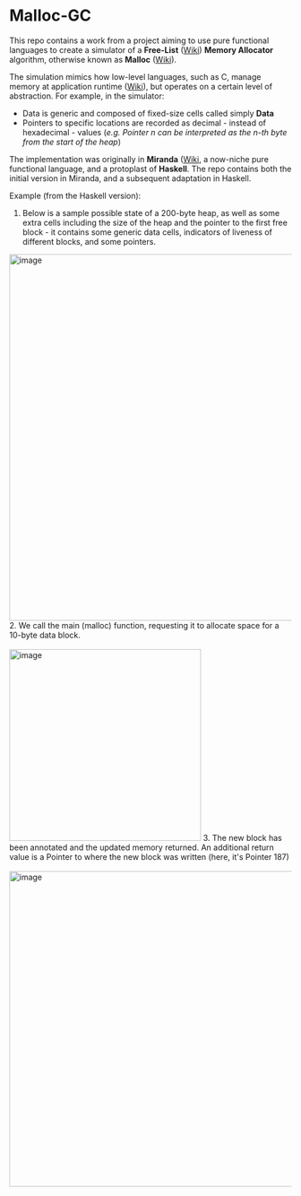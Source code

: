 # Malloc-GC

This repo contains a work from a project aiming to use pure functional languages to create a simulator of a **Free-List** ([Wiki](https://en.wikipedia.org/wiki/Free_list)) **Memory Allocator** algorithm, otherwise known as **Malloc** ([Wiki](https://en.wikipedia.org/wiki/Memory_management#DYNAMIC)). 

The simulation mimics how low-level languages, such as C, manage memory at application runtime ([Wiki](https://en.wikipedia.org/wiki/C_dynamic_memory_allocation)), but operates on a certain level of abstraction. For example, in the simulator:
* Data is generic and composed of fixed-size cells called simply **Data**
* Pointers to specific locations are recorded as decimal - instead of hexadecimal - values (*e.g. Pointer n can be interpreted as the n-th byte from the start of the heap*)

The implementation was originally in **Miranda** ([Wiki](https://en.wikipedia.org/wiki/Miranda_(programming_language)), a now-niche pure functional language, and a protoplast of **Haskell**. The repo contains both the initial version in Miranda, and a subsequent adaptation in Haskell. 

Example (from the Haskell version):
1. Below is a sample possible state of a 200-byte heap, as well as some extra cells including the size of the heap and the pointer to the first free block - it contains some generic data cells, indicators of liveness of different blocks, and some pointers.
<img width="654" alt="image" src="https://user-images.githubusercontent.com/73844047/129214165-c59e38bd-44d0-4ef7-92f6-3abb1e7a25bd.png">
2. We call the main (malloc) function, requesting it to allocate space for a 10-byte data block.<br>&nbsp;<br>
<img width="342" alt="image" src="https://user-images.githubusercontent.com/73844047/129214881-32e72812-d1e8-4ee3-98e2-d4d7ca11fe34.png">
3. The new block has been annotated and the updated memory returned. An additional return value is a Pointer to where the new block was written (here, it's Pointer 187)<br>&nbsp;<br>
<img width="563" alt="image" src="https://user-images.githubusercontent.com/73844047/129215356-aff1f2d8-0f2c-4310-91d6-fac4983d9eec.png">



